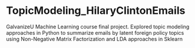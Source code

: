 # TopicModeling_HilaryClintonEmails
GalvanizeU Machine Learning course final project. Explored topic modeling approaches in Python to summarize emails by latent foreign policy topics using Non-Negative Matrix Factorization and LDA approaches in Sklearn
